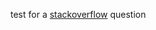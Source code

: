 test for a [stackoverflow](http://stackoverflow.com/questions/30537271/adding-a-radio-button-to-rails-app) question
